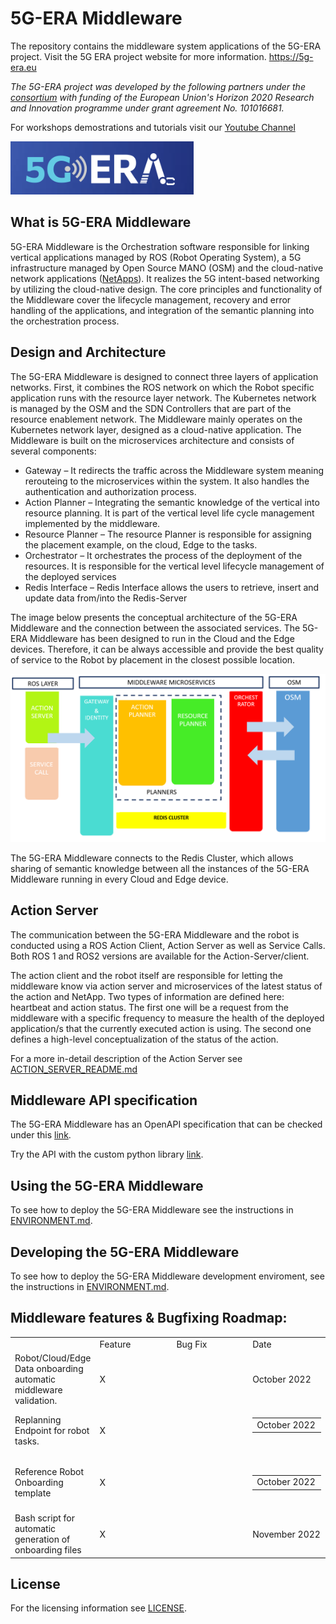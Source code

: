 # 5G-ERA Middleware

The repository contains the middleware system applications of the 5G-ERA project.
Visit the 5G ERA project website for more information.
https://5g-era.eu 

*The 5G-ERA project was developed by the following partners under the [consortium](https://5g-era.eu/consortium/) with funding of the European Union's Horizon 2020 Research and Innovation programme under grant agreement No. 101016681.*

For workshops demostrations and tutorials visit our [Youtube Channel](https://www.youtube.com/channel/UCFn5FI9OYLA9_jTwl2cwdFA/videos )

<p align="left">
  <img src="docs/img/logo.png" alt="Middleware architecture"/>
</p>

## What is 5G-ERA Middleware

5G-ERA Middleware is the Orchestration software responsible for linking vertical applications managed by ROS (Robot Operating System), a 5G infrastructure managed by Open Source MANO (OSM) and the cloud-native network applications ([NetApps](https://github.com/5G-ERA/Reference-NetApp)). It realizes the 5G intent-based networking by utilizing the cloud-native design. The core principles and functionality of the Middleware cover the lifecycle management, recovery and error handling of the applications, and integration of the semantic planning into the orchestration process.

## Design and Architecture

The 5G-ERA Middleware is designed to connect three layers of application networks. First, it combines the ROS network on which the Robot specific application runs with the resource layer network. The Kubernetes network is managed by the OSM and the SDN Controllers that are part of the resource enablement network.
The Middleware mainly operates on the Kubernetes network layer, designed as a cloud-native application. The Middleware is built on the microservices architecture and consists of several components:
*	Gateway – It redirects the traffic across the Middleware system meaning rerouteing to the microservices within the system. It also handles the authentication and authorization process. 
* Action Planner – Integrating the semantic knowledge of the vertical into resource planning. It is part of the vertical level life cycle management implemented by the middleware. 
* Resource Planner – The resource Planner is responsible for assigning the placement example, on the cloud, Edge to the tasks. 
* Orchestrator – It orchestrates the process of the deployment of the resources. It is responsible for the vertical level lifecycle management of the deployed services 
* Redis Interface – Redis Interface allows the users to retrieve, insert and update data from/into the Redis-Server 

The image below presents the conceptual architecture of the 5G-ERA Middleware and the connection between the associated services. The 5G-ERA Middleware has been designed to run in the Cloud and the Edge devices. Therefore, it can be always accessible and provide the best quality of service to the Robot by placement in the closest possible location.
 
<p align="center">
  <img src="docs/img/Middleware_Architecture.png" alt="Middleware architecture"/>
</p>

The 5G-ERA Middleware connects to the Redis Cluster, which allows sharing of semantic knowledge between all the instances of the 5G-ERA Middleware running in every Cloud and Edge device.

## Action Server

The communication between the 5G-ERA Middleware and the robot is conducted using a ROS Action Client, Action Server as well as Service Calls. Both ROS 1 and ROS2 versions are available for the Action-Server/client.

The action client and the robot itself are responsible for letting the middleware know via action server and microservices of the latest status of the action and NetApp. Two types of information are defined here: heartbeat and action status. The first one will be a request from the middleware with a specific frequency to measure the health of the deployed application/s that the currently executed action is using. The second one defines a high-level conceptualization of the status of the action. 

For a more in-detail description of the Action Server see [ACTION_SERVER_README.md](ACTION_SERVER_README.md)

## Middleware API specification

The 5G-ERA Middleware has an OpenAPI specification that can be checked under this [link](https://app.swaggerhub.com/apis/BARTOSZBRTATUS/5-g_era_middleware/0.1).

Try the API with the custom python library [link](https://github.com/5G-ERA/middleware/blob/main/src/Python_Interface_StandAlone/README.md).

## Using the 5G-ERA Middleware

To see how to deploy the 5G-ERA Middleware see the instructions in [ENVIRONMENT.md](ENVIRONMENT.md).

## Developing the 5G-ERA Middleware
To see how to deploy the 5G-ERA Middleware development enviroment, see the instructions in [ENVIRONMENT.md](ENVIRONMENT.md).

## Middleware features & Bugfixing Roadmap:

<table style="width: 100%;">
    <tbody>
        <tr>
            <td style="width: 25.0000%;"><br></td>
            <td style="width: 25.0000%;">Feature</td>
            <td style="width: 25.0000%;">Bug Fix</td>
            <td style="width: 25.0000%;">Date</td>
        </tr>
        <tr>
            <td style="width: 25.0000%;">Robot/Cloud/Edge Data onboarding automatic middleware validation.</td>
            <td style="width: 25.0000%;">X</td>
            <td style="width: 25.0000%;"><br></td>
            <td style="width: 25.0000%;">October 2022</td>
        </tr>
        <tr>
            <td style="width: 25.0000%;">Replanning Endpoint for robot tasks.&nbsp;</td>
            <td style="width: 25.0000%;">X</td>
            <td style="width: 25.0000%;"><br></td>
            <td style="width: 25.0000%;">
                <table style="width: 100%;">
                    <tbody>
                        <tr>
                            <td style="width: 25.0000%;">October 2022</td>
                        </tr>
                    </tbody>
                </table><br>
            </td>
        </tr>
        <tr>
            <td style="width: 25.0000%;">Reference Robot Onboarding template</td>
            <td style="width: 25.0000%;">X</td>
            <td style="width: 25.0000%;"><br></td>
            <td style="width: 25.0000%;"><br>
                <table style="width: 100%;">
                    <tbody>
                        <tr>
                            <td style="width: 25.0000%;">October 2022</td>
                        </tr>
                    </tbody>
                </table><br>
            </td>
        </tr>
        <tr>
            <td style="width: 25.0000%;">Bash script for automatic generation of onboarding files</td>
            <td style="width: 25.0000%;">X</td>
            <td style="width: 25.0000%;"><br></td>
            <td style="width: 25.0000%;">November 2022</td>
        </tr>
    </tbody>
</table>

## License 
For the licensing information see [LICENSE](LICENSE).
